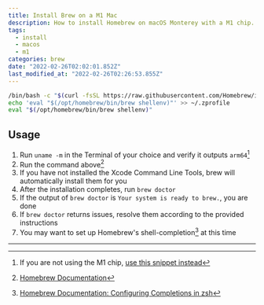 ```yaml
---
title: Install Brew on a M1 Mac
description: How to install Homebrew on macOS Monterey with a M1 chip.
tags:
  - install
  - macos
  - m1
categories: brew
date: "2022-02-26T02:02:01.852Z"
last_modified_at: "2022-02-26T02:26:53.855Z"
---
```


```sh
/bin/bash -c "$(curl -fsSL https://raw.githubusercontent.com/Homebrew/install/HEAD/install.sh)"
echo 'eval "$(/opt/homebrew/bin/brew shellenv)"' >> ~/.zprofile
eval "$(/opt/homebrew/bin/brew shellenv)"
```

## Usage

1. Run `uname -m` in the Terminal of your choice and verify it outputs `arm64`[^1]
2. Run the command above[^2]
3. If you have not installed the Xcode Command Line Tools, brew will automatically install them for you
4. After the installation completes, run `brew doctor`
5. If the output of `brew doctor` is `Your system is ready to brew.`, you are done
6. If `brew doctor` returns issues, resolve them according to the provided instructions
7. You may want to set up Homebrew's shell-completion[^3] at this time

---

[^1]: If you are not using the M1 chip, [use this snippet instead](/snippets/brew-install-intel-mac/)
[^2]: [Homebrew Documentation](https://docs.brew.sh)
[^3]: [Homebrew Documentation: Configuring Completions in zsh](https://docs.brew.sh/Shell-Completion#configuring-completions-in-zsh)
